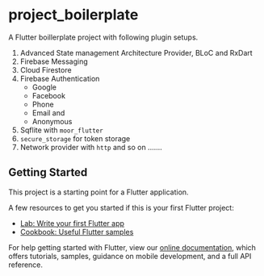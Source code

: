 # project_boilerplate

A Flutter boillerplate project with following plugin setups.

1) Advanced State management Architecture Provider, BLoC and RxDart
2) Firebase Messaging
3) Cloud Firestore
4) Firebase Authentication 
    - Google
    - Facebook
    - Phone
    - Email and 
    - Anonymous
5) Sqflite with `moor_flutter`
6) `secure_storage` for token storage
7) Network provider with `http`
and so on .......

## Getting Started

This project is a starting point for a Flutter application.

A few resources to get you started if this is your first Flutter project:

- [Lab: Write your first Flutter app](https://flutter.dev/docs/get-started/codelab)
- [Cookbook: Useful Flutter samples](https://flutter.dev/docs/cookbook)

For help getting started with Flutter, view our
[online documentation](https://flutter.dev/docs), which offers tutorials,
samples, guidance on mobile development, and a full API reference.
